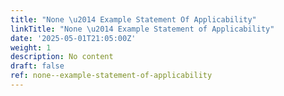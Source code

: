 ```yaml
---
title: "None \u2014 Example Statement Of Applicability"
linkTitle: "None \u2014 Example Statement of Applicability"
date: '2025-05-01T21:05:00Z'
weight: 1
description: No content
draft: false
ref: none--example-statement-of-applicability
---
```


